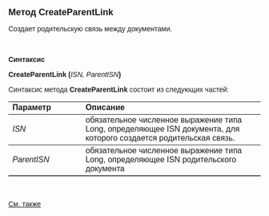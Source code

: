 <html>
<head>
<title>CreateParentLink</title>
</head>

<body>

<p><font size="4" face="Arial"><strong>Метод CreateParentLink</strong></font></p>

<p><font face="Arial">Создает родительскую связь между документами.</font></p>

<p>&nbsp;</p>

<p class="label"><font face="Arial"><b>Синтаксис</b></font></p>

<p><font face="Arial"><strong>CreateParentLink (</strong><em>ISN, ParentISN</em><strong>)</strong></font></p>

<p><font face="Arial">Синтаксис метода <strong>CreateParentLink</strong>
состоит из следующих частей:</font></p>

<table border="1" cellPadding="5" cols="2" frame="below" rules="rows">
<TBODY>
  <tr vAlign="top">
    <td class="label" width="29%"><font face="Arial"><b>Параметр</b></font></td>
    <td class="label" width="71%"><font face="Arial"><strong>Описание</strong></font></td>
  </tr>
  <tr>
    <td class="label" width="29%"><font face="Arial"><em>ISN</em></font></td>
    <td class="label" width="71%"><font face="Arial">обязательное численное 
	выражение типа Long, определяющее ISN 
	документа, для которого создается родительская связь.</font></td>
  </tr>
	<tr>
    <td class="label" width="29%"><font face="Arial"><em>ParentISN</em></font></td>
    <td class="label" width="71%"><font face="Arial">обязательное численное 
	выражение типа Long, определяющее ISN родительского документа 
	</font></td>
  </tr>
</table>

<p class="label">&nbsp;</p>

<p class="label"><a href="../../../functions.html"><font face="Arial">
См. также</font></a></p>
</body>
</html>
